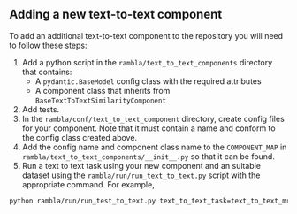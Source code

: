 ## Adding a new text-to-text component

To add an additional text-to-text component to the repository you will need to follow these steps:
1. Add a python script in the `rambla/text_to_text_components` directory that contains: 
    - A `pydantic.BaseModel` config class with the required attributes
    - A component class that inherits from `BaseTextToTextSimilarityComponent`
2. Add tests. 
3. In the `rambla/conf/text_to_text_component` directory, create config files for your component. Note that it must contain a name and conform to the config class created above.
4. Add the config name and component class name to the `COMPONENT_MAP` in `rambla/text_to_text_components/__init__.py` so that it can be found.
3. Run a text to text task using your new component and an suitable dataset using the `rambla/run/run_text_to_text.py` script with the appropriate command. For example, 

```bash
python rambla/run/run_test_to_text.py text_to_text_task=text_to_text_mrpc text_to_text_component=llm_component
```